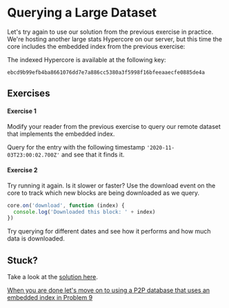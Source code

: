 # Querying a Large Dataset

Let's try again to use our solution from the previous exercise in practice.
We're hosting another large stats Hypercore on our server, but this time the core includes the embedded index from the previous exercise:

The indexed Hypercore is available at the following key:
```
ebcd9b99efb4ba8661076dd7e7a886cc5380a3f5998f16bfeeaaecfe0885de4a
```

## Exercises

#### Exercise 1

Modify your reader from the previous exercise to query our remote dataset that implements the embedded index.

Query for the entry with the following timestamp `'2020-11-03T23:00:02.700Z'` and see that it finds it.

#### Exercise 2

Try running it again. Is it slower or faster?
Use the download event on the core to track which new blocks are being downloaded as we query.

```js
core.on('download', function (index) {
  console.log('Downloaded this block: ' + index)
})
```

Try querying for different dates and see how it performs and how much data is downloaded.

## Stuck?

Take a look at the [solution here](/solutions/08/index.js).

[When you are done let's move on to using a P2P database that uses an embedded index in Problem 9](09.md)
